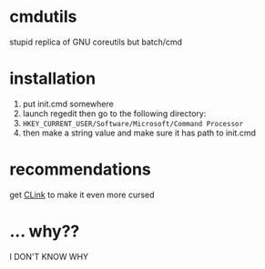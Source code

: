 # cmdutils
stupid replica of GNU coreutils but batch/cmd
  
# installation
1. put init.cmd somewhere  
2. launch regedit then go to the following directory:  
3. `HKEY_CURRENT_USER/Software/Microsoft/Command Processor`  
4. then make a string value and make sure it has path to init.cmd
  
# recommendations
get [CLink](http://mridgers.github.io/clink/) to make it even more cursed

# ... why??
I DON'T KNOW WHY
